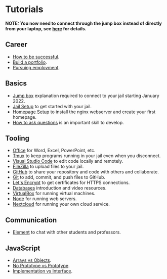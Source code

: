 # Tutorials

**NOTE: You now need to connect through the jump box instead of directly from your laptop, see [here](jump-box) for details.**

## Career

- [How to be successful](how-to-be-successful).
- [Build a portfolio](build-a-portfolio).
- [Pursuing employment](employment).

## Basics

- [Jump box](jump-box) explanation required to connect to your jail starting January 2022.
- [Jail Setup](jail-setup) to get started with your jail.
- [Homepage Setup](homepage-setup) to install the nginx webserver and create your first homepage.
- [How to ask questions](how-to-ask-questions) is an important skill to develop.

## Tooling

- [Office](office) for Word, Excel, PowerPoint, etc.
- [Tmux](tmux) to keep programs running in your jail even when you disconnect.
- [Visual Studio Code](visual-studio-code) to edit code locally and remotely.
- [FileZilla](filezilla) to upload files to your jail.
- [GitHub](github) to share your repository and code with others and collaborate.
- [Git](git) to add, commit, and push files to GitHub.
- [Let's Encrypt](lets-encrypt) to get certificates for HTTPS connections.
- [Databases](databases) introduction and video resources.
- [VirtualBox](virtualbox) for running virtual machines.
- [Node](node) for running web servers.
- [Nextcloud](nextcloud) for running your own cloud service.

## Communication

- [Element](element) to chat with other students and professors.

## JavaScript

- [Arrays vs Objects](arrays-vs-objects).
- [No Prototype vs Prototype](no-prototype-vs-prototype).
- [Implementation vs Interface](implementation-vs-interface).
